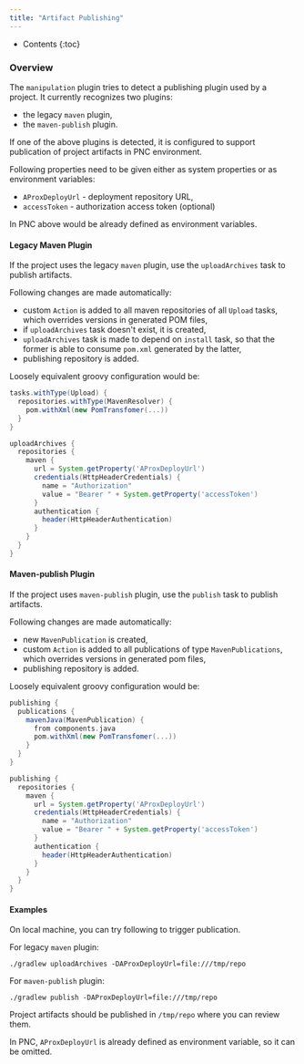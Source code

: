 ```yaml
---
title: "Artifact Publishing"
---
```


* Contents
{:toc}

### Overview

The `manipulation` plugin tries to detect a publishing plugin used by a project. It currently recognizes two plugins:

* the legacy `maven` plugin,
* the `maven-publish` plugin.

If one of the above plugins is detected, it is configured to support publication of project artifacts in PNC
environment.

Following properties need to be given either as system properties or as environment variables:

* `AProxDeployUrl` - deployment repository URL,
* `accessToken` - authorization access token (optional) 

In PNC above would be already defined as environment variables.

#### Legacy Maven Plugin

If the project uses the legacy `maven` plugin, use the `uploadArchives` task to publish artifacts.

Following changes are made automatically: 

* custom `Action` is added to all maven repositories of all `Upload` tasks, which overrides versions in generated 
  POM files,
* if `uploadArchives` task doesn't exist, it is created,
* `uploadArchives` task is made to depend on `install` task, so that the former is able to consume `pom.xml` generated 
  by the latter,
* publishing repository is added.

Loosely equivalent groovy configuration would be:

```groovy
tasks.withType(Upload) {
  repositories.withType(MavenResolver) {
    pom.withXml(new PomTransfomer(...))
  }
}

uploadArchives {
  repositories {
    maven {
      url = System.getProperty('AProxDeployUrl')
      credentials(HttpHeaderCredentials) {
        name = "Authorization"
        value = "Bearer " + System.getProperty('accessToken')
      }
      authentication {
        header(HttpHeaderAuthentication)
      }
    }
  }
}

```

#### Maven-publish Plugin

If the project uses `maven-publish` plugin, use the `publish` task to publish artifacts.

Following changes are made automatically:

* new `MavenPublication` is created,
* custom `Action` is added to all publications of type `MavenPublications`, which overrides versions in generated pom files,
* publishing repository is added.

Loosely equivalent groovy configuration would be:

```groovy
publishing {
  publications {
    mavenJava(MavenPublication) {
      from components.java
      pom.withXml(new PomTransfomer(...))
    }
  }
}

publishing {
  repositories {
    maven {
      url = System.getProperty('AProxDeployUrl')
      credentials(HttpHeaderCredentials) {
        name = "Authorization"
        value = "Bearer " + System.getProperty('accessToken')
      }
      authentication {
        header(HttpHeaderAuthentication)
      }
    }
  }
}
```

#### Examples

On local machine, you can try following to trigger publication.

For legacy `maven` plugin:

```./gradlew uploadArchives -DAProxDeployUrl=file:///tmp/repo```

For `maven-publish` plugin:

```./gradlew publish -DAProxDeployUrl=file:///tmp/repo```

Project artifacts should be published in `/tmp/repo` where you can review them.

In PNC, `AProxDeployUrl` is already defined as environment variable, so it can be omitted.